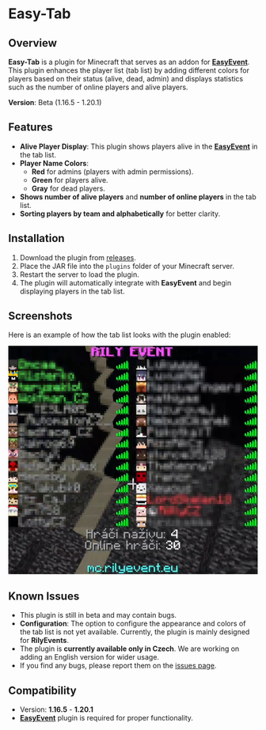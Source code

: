 # Easy-Tab

## Overview
**Easy-Tab** is a plugin for Minecraft that serves as an addon for **[EasyEvent](https://github.com/skelen18/Easy-Event)**. This plugin enhances the player list (tab list) by adding different colors for players based on their status (alive, dead, admin) and displays statistics such as the number of online players and alive players.

**Version**: Beta (1.16.5 - 1.20.1)

## Features
- **Alive Player Display**: This plugin shows players alive in the **[EasyEvent](https://github.com/skelen18/Easy-Event)** in the tab list.
- **Player Name Colors**:
  - **Red** for admins (players with admin permissions).
  - **Green** for players alive.
  - **Gray** for dead players.
- **Shows number of alive players** and **number of online players** in the tab list.
- **Sorting players by team and alphabetically** for better clarity.

## Installation
1. Download the plugin from [releases](https://github.com/skelen18/Easy-tab/releases).
2. Place the JAR file into the `plugins` folder of your Minecraft server.
3. Restart the server to load the plugin.
4. The plugin will automatically integrate with **EasyEvent** and begin displaying players in the tab list.

## Screenshots

Here is an example of how the tab list looks with the plugin enabled:

![Tab List Screenshot](https://github.com/skelen18/Easy-Tab/blob/main/easytab.png)


## Known Issues
- This plugin is still in beta and may contain bugs.
- **Configuration**: The option to configure the appearance and colors of the tab list is not yet available. Currently, the plugin is mainly designed for **RilyEvents**.
- The plugin is **currently available only in Czech**. We are working on adding an English version for wider usage.
- If you find any bugs, please report them on the [issues page](https://github.com/skelen18/Easy-Tab/issues).

## Compatibility
- Version: **1.16.5** - **1.20.1**
- **[EasyEvent](https://github.com/skelen18/Easy-Event)** plugin is required for proper functionality.

